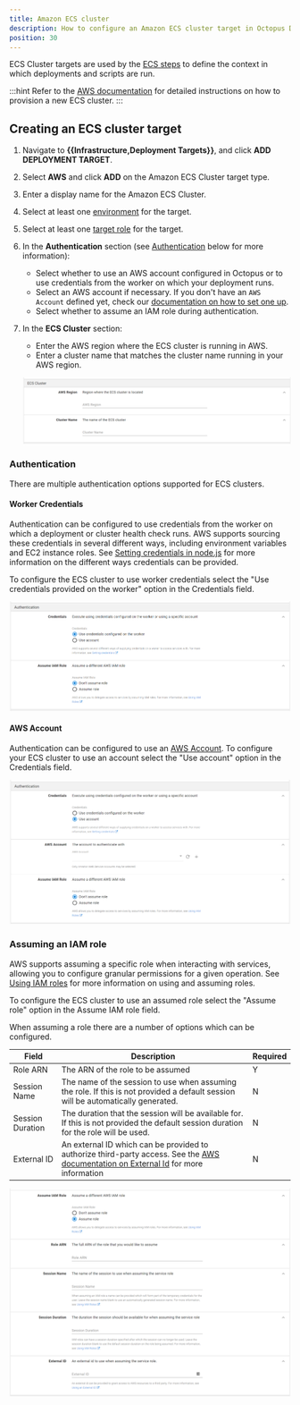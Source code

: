 ```yaml
---
title: Amazon ECS cluster
description: How to configure an Amazon ECS cluster target in Octopus Deploy
position: 30
---
```


ECS Cluster targets are used by the [ECS steps](/docs/deployments/aws/index.md) to define the context in which deployments and scripts are run.

:::hint
Refer to the [AWS documentation](https://docs.aws.amazon.com/AmazonECS/latest/developerguide/create_cluster.html) for detailed instructions on how to provision a new ECS cluster.
:::

## Creating an ECS cluster target

1. Navigate to **{{Infrastructure,Deployment Targets}}**, and click **ADD DEPLOYMENT TARGET**.
2. Select **AWS** and click **ADD** on the Amazon ECS Cluster target type.
3. Enter a display name for the Amazon ECS Cluster.
4. Select at least one [environment](/docs/infrastructure/environments/index.md) for the target.
5. Select at least one [target role](/docs/infrastructure/deployment-targets/index.md#target-roles) for the target.
6. In the **Authentication** section (see [Authentication](#authentication) below for more information):
   
   - Select whether to use an AWS account configured in Octopus or to use credentials from the worker on which your deployment runs.
   - Select an AWS account if necessary. If you don't have an `AWS Account` defined yet, check our [documentation on how to set one up](/docs/infrastructure/accounts/aws/index.md).
   - Select whether to assume an IAM role during authentication.
7. In the **ECS Cluster** section:

   - Enter the AWS region where the ECS cluster is running in AWS.
   - Enter a cluster name that matches the cluster name running in your AWS region.

   ![ECS Cluster Deployment Target Settings](images/aws-ecs-target-cluster.png "width=500")

### Authentication

There are multiple authentication options supported for ECS clusters.

#### Worker Credentials

Authentication can be configured to use credentials from the worker on which a deployment or cluster health check runs. AWS supports sourcing these credentials in several different ways, including environment variables and EC2 instance roles. See [Setting credentials in node.js](https://docs.aws.amazon.com/sdk-for-javascript/v3/developer-guide/setting-credentials-node.html) for more information on the different ways credentials can be provided.

To configure the ECS cluster to use worker credentials select the "Use credentials provided on the worker" option in the Credentials field.

![ECS Cluster Worker Credentials](images/aws-ecs-target-worker-credentials.png "width=500")

#### AWS Account

Authentication can be configured to use an [AWS Account](/docs/infrastructure/accounts/aws/index.md). To configure your ECS cluster to use an account select the "Use account" option in the Credentials field.

![ECS Cluster Account Credentials](images/aws-ecs-target-account-credentials.png "width=500")

### Assuming an IAM role

AWS supports assuming a specific role when interacting with services, allowing you to configure granular permissions for a given operation. See [Using IAM roles](https://docs.aws.amazon.com/IAM/latest/UserGuide/id_roles_use.html) for more information on using and assuming roles.

To configure the ECS cluster to use an assumed role select the "Assume role" option in the Assume IAM role field.

When assuming a role there are a number of options which can be configured.

| Field            | Description                                                                                                                                                                                                                      | Required |
| ---------------- | -------------------------------------------------------------------------------------------------------------------------------------------------------------------------------------------------------------------------------- | -------- |
| Role ARN         | The ARN of the role to be assumed                                                                                                                                                                                                | Y        |
| Session Name     | The name of the session to use when assuming the role. If this is not provided a default session will be automatically generated.                                                                                                | N        |
| Session Duration | The duration that the session will be available for. If this is not provided the default session duration for the role will be used.                                                                                             | N        |
| External ID      | An external ID which can be provided to authorize third-party access. See the [AWS documentation on External Id](https://docs.aws.amazon.com/IAM/latest/UserGuide/id_roles_create_for-user_externalid.html) for more information | N        |

![ECS Cluster Assume Role](images/aws-ecs-target-assume-role.png "width=500")
